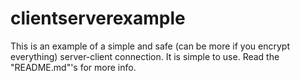 # clientserverexample
This is an example of a simple and safe (can be more if you encrypt everything) server-client connection. It is simple to use. Read the "README.md"'s for more info.
